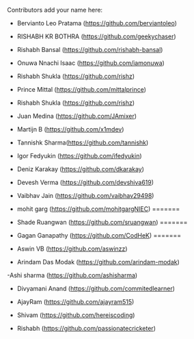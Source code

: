 Contributors add your name here:

- Bervianto Leo Pratama (https://github.com/berviantoleo)

- RISHABH KR BOTHRA (https://github.com/geekychaser)

- Rishabh Bansal (https://github.com/rishabh-bansal)

- Onuwa Nnachi Isaac (https://github.com/iamonuwa)

- Rishabh Shukla (https://github.com/rishz)

- Prince Mittal (https://github.com/mittalprince)

- Rishabh Shukla (https://github.com/rishz)

- Juan Medina (https://github.com/JAmixer)

- Martijn B (https://github.com/x1mdev)

- Tannishk Sharma(https://github.com/tannishk)

- Igor Fedyukin (https://github.com/ifedyukin)

- Deniz Karakay (https://github.com/dkarakay)

- Devesh Verma (https://github.com/devshiva619)

- Vaibhav Jain (https://github.com/vaibhav29498)


- mohit garg (https://github.com/mohitgargNIEC)
=======
- Shade Ruangwan (https://github.com/sruangwan)
=======
- Gagan Ganapathy (https://github.com/CodHeK)
=======
- Aswin VB (https://github.com/aswinzz)

- Arindam Das Modak (https://github.com/arindam-modak)

-Ashi sharma (https://github.com/ashisharma)


- Divyamani Anand (https://github.com/commitedlearner)

- AjayRam (https://github.com/ajayram515)


- Shivam (https://github.com/hereiscoding)

- Rishabh (https://github.com/passionatecricketer)

